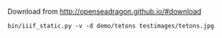 
Download from 
http://openseadragon.github.io/#download

```
bin/iiif_static.py -v -d demo/tetons testimages/tetons.jpg
```
